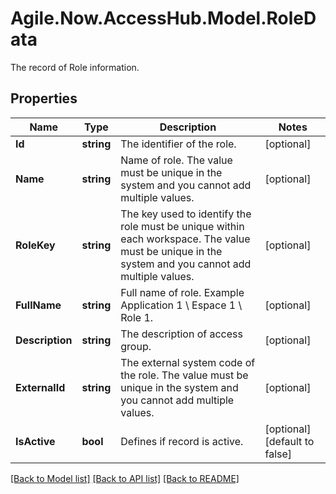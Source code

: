 # Agile.Now.AccessHub.Model.RoleData
The record of Role information.

## Properties

Name | Type | Description | Notes
------------ | ------------- | ------------- | -------------
**Id** | **string** | The identifier of the role. | [optional] 
**Name** | **string** | Name of role. The value must be unique in the system and you cannot add multiple values. | [optional] 
**RoleKey** | **string** |  The key used to identify the role must be unique within each workspace. The value must be unique in the system and you cannot add multiple values. | [optional] 
**FullName** | **string** | Full name of role. Example Application 1 \\ Espace 1 \\ Role 1. | [optional] 
**Description** | **string** | The description of access group. | [optional] 
**ExternalId** | **string** | The external system code of the role. The value must be unique in the system and you cannot add multiple values. | [optional] 
**IsActive** | **bool** | Defines if record is active. | [optional] [default to false]

[[Back to Model list]](../../README.md#documentation-for-models) [[Back to API list]](../../README.md#documentation-for-api-endpoints) [[Back to README]](../../README.md)

